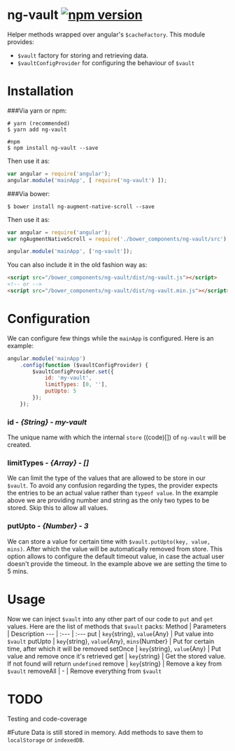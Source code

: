 # ng-vault [![npm version](https://badge.fury.io/js/ng-vault.svg)](https://badge.fury.io/js/ng-vault) 
Helper methods wrapped over angular's `$cacheFactory`. This module provides:

* `$vault` factory for storing and retrieving data.
* `$vaultConfigProvider` for configuring the behaviour of `$vault`



# Installation
###Via yarn or npm:
```shell
# yarn (recommended)
$ yarn add ng-vault

#npm
$ npm install ng-vault --save
```
Then use it as:
```javascript
var angular = require('angular');
angular.module('mainApp', [ require('ng-vault') ]);
```
###Via bower:
```
$ bower install ng-augment-native-scroll --save
```
Then use it as:
```javascript
var angular = require('angular');
var ngAugmentNativeScroll = require('./bower_components/ng-vault/src');

angular.module('mainApp', ['ng-vault']);
```
You can also include it in the old fashion way as:
```html
<script src="/bower_components/ng-vault/dist/ng-vault.js"></script>
<!-- or -->
<script src="/bower_components/ng-vault/dist/ng-vault.min.js"></script>
```


# Configuration
We can configure few things while the `mainApp` is configured. Here is an example:

```javascript
angular.module('mainApp')
    .config(function ($vaultConfigProvider) {
        $vaultConfigProvider.set({
            id: 'my-vault',
            limitTypes: [0, ''],
            putUpto: 5
        });
    });
```

### id - _{String}_ - _my-vault_
The unique name with which the internal `store` ((code)[]) of `ng-vault` will be created.

### limitTypes - _{Array}_ - _[]_
We can limit the type of the values that are allowed to be store in our `$vault`. To avoid any confusion regarding the types, the provider expects the entries to be an actual value rather than `typeof value`. In the example above we are providing number and string as the only two types to be stored. Skip this to allow all values.

### putUpto - _{Number}_ - _3_
We can store a value for certain time with `$vault.putUpto(key, value, mins)`. After which the value will be automatically removed from store. This option allows to configure the default timeout value, in case the actual user doesn't provide the timeout. In the example above we are setting the time to 5 mins.



# Usage
Now we can inject `$vault` into any other part of our code to `put` and `get` values. Here are the list of methods that `$vault` packs:
Method | Parameters | Description
--- | :--- | :---
put | `key`{string}, `value`{Any} | Put value into `$vault`
putUpto | `key`{string}, `value`{Any}, `mins`{Number} | Put for certain time, after which it will be removed
setOnce | `key`{string}, `value`{Any} | Put value and remove once it's retrieved
get | `key`{string} | Get the stored value. If not found will return `undefined`
remove | `key`{string} | Remove a key from `$vault`
removeAll | - | Remove everything from `$vault`



# TODO
Testing and code-coverage


#Future
Data is still stored in memory. Add methods to save them to `localStorage` or `indexedDB`.
